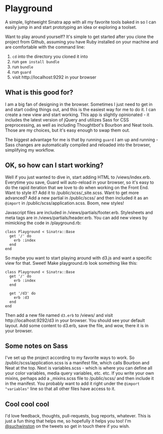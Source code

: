 # Playground

A simple, lightweight Sinatra app with all my favorite tools baked in so I can easily jump in and start prototyping an idea or exploring a toolset.

Want to play around yourself? It's simple to get started after you clone the project from Github, assuming you have Ruby installed on your machine and are comfortable with the command line:

1. `cd` into the directory you cloned it into
2. run `gem install bundle`
3. run `bundle`
4. run `guard`
5. visit http://localhost:9292 in your browser

## What is this good for?

I am a big fan of designing in the browser. Sometimes I just need to get in and start coding things out, and this is the easiest way for me to do it. I can create a new view and start working. This app is slightly opinionated - it includes the latest version of jQuery and utilizes Sass for CSS preprocessing, as well as including Thoughtbot's Bourbon and Neat tools. Those are my choices, but it's easy enough to swap them out.

The biggest advantage for me is that by running `guard` I am up and running - Sass changes are automatically compiled and reloaded into the browser, simplifying my workflow.

## OK, so how can I start working?

Well if you just wanted to dive in, start adding HTML to /views/index.erb. Everytime you save, Guard will auto-reload in your browser, so it's easy to do the rapid iteration that we love to do when working on the Front End. Want to style it? Add it to /public/scss/_site.scss. Want to get more advanced? Add a new partial in /public/scss/ and then included it as an `@import` in /public/scss/application.scss. Boom, new styles!

Javascript files are included in /views/partials/footer.erb. Stylesheets and meta tags are in /views/partials/header.erb. You can add new views by mimicking the code in /playground.rb:

```
class Playground < Sinatra::Base
  get '/' do
    erb :index
  end
end
```

So maybe you want to start playing around with d3.js and want a specific view for that. Sweet! Make playground.rb look something like this:

```
class Playground < Sinatra::Base
  get '/' do
    erb :index
  end

  get '/d3' do
    erb :d3
  end
end
```

Then add a new file named `d3.erb` to /views/ and visit http://localhost:9292/d3 in your browser. You should see your default layout. Add some content to d3.erb, save the file, and wow, there it is in your browser.

## Some notes on Sass

I've set up the project according to my favorite ways to work. So /public/scss/application.scss is a manifest file, which calls Bourbon and Neat at the top. Next is variables.scss - which is where you can define all your color variables, media query variables, etc. etc. If you write your own mixins, perhaps add a _mixins.scss file to /public/scss/ and then include it in the manifest. You probably want to add it right under the `@import "variables"` line so that all other files have access to it.

## Cool cool cool

I'd love feedback, thoughts, pull-requests, bug reports, whatever. This is just a fun thing that helps me, so hopefully it helps you too! I'm [@suchwinston](http://twitter.com/suchwinston) on the tweets so get in touch there if you wish.